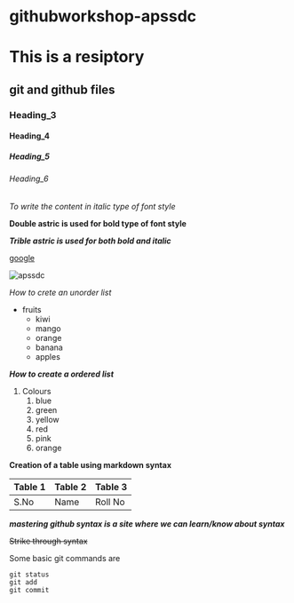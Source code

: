 # githubworkshop-apssdc
# This is a resiptory
## git and github files
### Heading_3
#### Heading_4
##### Heading_5
###### Heading_6
 
  *To write the content in italic type of font style*
  
  **Double astric is used for bold type of font style**
  
  ***Trible astric is used for both bold and italic***
  
  [google](https://www.google.com/)
  
  ![apssdc](https://www.superthirty.com/wp-content/uploads/2019/10/APSSDC1.png)
  
  *How to crete an unorder list*
  * fruits
    * kiwi
    * mango
    * orange
    * banana
    * apples

***How to create a ordered list***
1.  Colours
    1. blue
    2. green
    3. yellow
    4. red
    5. pink
    6. orange
      
  **Creation of a table using markdown syntax**
  
  Table 1 | Table 2 | Table 3
  --------|---------|--------
  S.No|Name|Roll No
  
  ***mastering github syntax is a site where we can learn/know about syntax***
  
  ~~Strike through syntax~~
  
  Some basic git commands are
  ```
  git status
  git add
  git commit
  ```
  
  
